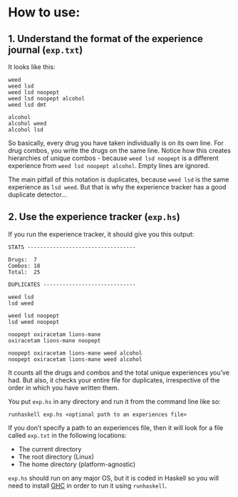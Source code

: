 # How to use:

## 1. Understand the format of the experience journal (`exp.txt`)

It looks like this:

```
weed
weed lsd
weed lsd noopept
weed lsd noopept alcohol
weed lsd dmt

alcohol
alcohol weed
alcohol lsd
````

So basically, every drug you have taken individually is on its own line. For drug combos, you write the drugs on the same line. Notice how this creates hierarchies of unique combos - because `weed lsd noopept` is a different experience from `weed lsd noopept alcohol`. Empty lines are ignored.

The main pitfall of this notation is duplicates, because `weed lsd` is the same experience as `lsd weed`. But that is why the experience tracker has a good duplicate detector...

## 2. Use the experience tracker (`exp.hs`)

If you run the experience tracker, it should give you this output:

```
STATS ----------------------------------

Drugs:  7
Combos: 18
Total:  25

DUPLICATES -----------------------------

weed lsd
lsd weed

weed lsd noopept
lsd weed noopept

noopept oxiracetam lions-mane
oxiracetam lions-mane noopept

noopept oxiracetam lions-mane weed alcohol
noopept oxiracetam lions-mane weed alcohol
```

It counts all the drugs and combos and the total unique experiences you’ve had. But also, it checks your entire file for duplicates, irrespective of the order in which you have written them.

You put `exp.hs` in any directory and run it from the command line like so:

`runhaskell exp.hs <optional path to an experiences file>`

If you don’t specify a path to an experiences file, then it will look for a file called `exp.txt` in the following locations:

* The current directory
* The root directory (Linux)
* The home directory (platform-agnostic)

`exp.hs` should run on any major OS, but it is coded in Haskell so you will need to install <a href="https://www.haskell.org/ghc/">GHC</a> in order to run it using `runhaskell`.
